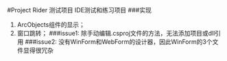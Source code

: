 #Project Rider 测试项目
IDE测试和练习项目
###实现
1. ArcObjects组件的显示；
2. 窗口跳转；
###issue1: 除手动编辑.csproj文件的方法，无法添加项目或dll引用
###issue2: 没有WinForm和WebForm的设计器，因此WinForm的3个文件显得很冗杂
